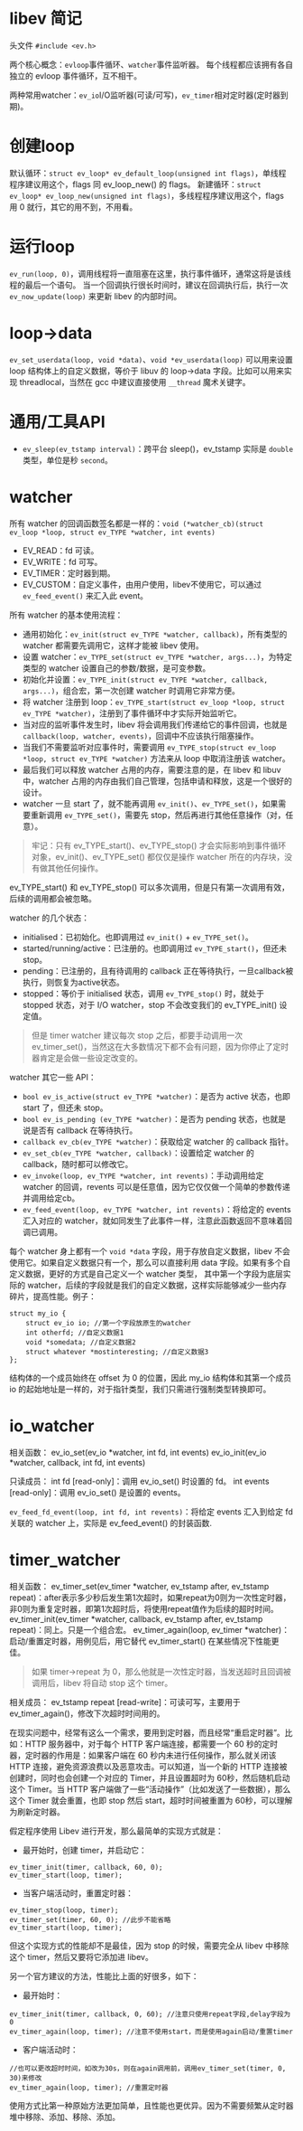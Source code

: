 # libev 简记
头文件 `#include <ev.h>`

两个核心概念：`evloop`事件循环、`watcher`事件监听器。
每个线程都应该拥有各自独立的 evloop 事件循环，互不相干。

两种常用watcher：`ev_io`I/O监听器(可读/可写)，`ev_timer`相对定时器(定时器到期)。

# 创建loop
默认循环：`struct ev_loop* ev_default_loop(unsigned int flags)`，单线程程序建议用这个，flags 同 ev_loop_new() 的 flags。
新建循环：`struct ev_loop* ev_loop_new(unsigned int flags)`，多线程程序建议用这个，flags 用 0 就行，其它的用不到，不用看。

# 运行loop
`ev_run(loop, 0)`，调用线程将一直阻塞在这里，执行事件循环，通常这将是该线程的最后一个语句。
当一个回调执行很长时间时，建议在回调执行后，执行一次 `ev_now_update(loop)` 来更新 libev 的内部时间。

# loop->data
`ev_set_userdata(loop, void *data)`、`void *ev_userdata(loop)`
可以用来设置 loop 结构体上的自定义数据，等价于 libuv 的 loop->data 字段。比如可以用来实现 threadlocal，当然在 gcc 中建议直接使用 `__thread` 魔术关键字。

# 通用/工具API
- `ev_sleep(ev_tstamp interval)`：跨平台 sleep()，ev_tstamp 实际是 `double` 类型，单位是秒 `second`。

# watcher
所有 watcher 的回调函数签名都是一样的：`void (*watcher_cb)(struct ev_loop *loop, struct ev_TYPE *watcher, int events)`
- EV_READ：fd 可读。
- EV_WRITE：fd 可写。
- EV_TIMER：定时器到期。
- EV_CUSTOM：自定义事件，由用户使用，libev不使用它，可以通过 `ev_feed_event()` 来汇入此 event。

所有 watcher 的基本使用流程：
- 通用初始化：`ev_init(struct ev_TYPE *watcher, callback)`，所有类型的 watcher 都需要先调用它，这样才能被 libev 使用。
- 设置 watcher：`ev_TYPE_set(struct ev_TYPE *watcher, args...)`，为特定类型的 watcher 设置自己的参数/数据，是可变参数。
- 初始化并设置：`ev_TYPE_init(struct ev_TYPE *watcher, callback, args...)`，组合宏，第一次创建 watcher 时调用它非常方便。
- 将 watcher 注册到 loop：`ev_TYPE_start(struct ev_loop *loop, struct ev_TYPE *watcher)`，注册到了事件循环中才实际开始监听它。
- 当对应的监听事件发生时，libev 将会调用我们传递给它的事件回调，也就是 `callback(loop, watcher, events)`，回调中不应该执行阻塞操作。
- 当我们不需要监听对应事件时，需要调用 `ev_TYPE_stop(struct ev_loop *loop, struct ev_TYPE *watcher)` 方法来从 loop 中取消注册该 watcher。
- 最后我们可以释放 watcher 占用的内存，需要注意的是，在 libev 和 libuv 中，watcher 占用的内存由我们自己管理，包括申请和释放，这是一个很好的设计。
- watcher 一旦 start 了，就不能再调用 `ev_init()`、`ev_TYPE_set()`，如果需要重新调用 `ev_TYPE_set()`，需要先 stop，然后再进行其他任意操作（对，任意）。
> 牢记：只有 ev_TYPE_start()、ev_TYPE_stop() 才会实际影响到事件循环对象，ev_init()、ev_TYPE_set() 都仅仅是操作 watcher 所在的内存块，没有做其他任何操作。

ev_TYPE_start() 和 ev_TYPE_stop() 可以多次调用，但是只有第一次调用有效，后续的调用都会被忽略。

watcher 的几个状态：
- initialised：已初始化。也即调用过 `ev_init()` + `ev_TYPE_set()`。
- started/running/active：已注册的。也即调用过 `ev_TYPE_start()`，但还未 stop。
- pending：已注册的，且有待调用的 callback 正在等待执行，一旦callback被执行，则恢复为active状态。
- stopped：等价于 initialised 状态，调用 `ev_TYPE_stop()` 时，就处于 stopped 状态，对于 I/O watcher，stop 不会改变我们的 ev_TYPE_init() 设定值。
> 但是 timer watcher 建议每次 stop 之后，都要手动调用一次 ev_timer_set()，当然这在大多数情况下都不会有问题，因为你停止了定时器肯定是会做一些设定改变的。

watcher 其它一些 API：
- `bool ev_is_active(struct ev_TYPE *watcher)`：是否为 active 状态，也即 start 了，但还未 stop。
- `bool ev_is_pending (ev_TYPE *watcher)`：是否为 pending 状态，也就是说是否有 callback 在等待执行。
- `callback ev_cb(ev_TYPE *watcher)`：获取给定 watcher 的 callback 指针。
- `ev_set_cb(ev_TYPE *watcher, callback)`：设置给定 watcher 的 callback，随时都可以修改它。
- `ev_invoke(loop, ev_TYPE *watcher, int revents)`：手动调用给定 watcher 的回调，revents 可以是任意值，因为它仅仅做一个简单的参数传递并调用给定cb。
- `ev_feed_event(loop, ev_TYPE *watcher, int revents)`：将给定的 events 汇入对应的 watcher，就如同发生了此事件一样，注意此函数返回不意味着回调已调用。

每个 watcher 身上都有一个 `void *data` 字段，用于存放自定义数据，libev 不会使用它。如果自定义数据只有一个，那么可以直接利用 data 字段。如果有多个自定义数据，更好的方式是自己定义一个 watcher 类型， 其中第一个字段为底层实际的 watcher，后续的字段就是我们的自定义数据，这样实际能够减少一些内存碎片，提高性能。例子：
```
struct my_io {
    struct ev_io io; //第一个字段放原生的watcher
    int otherfd; //自定义数据1
    void *somedata; //自定义数据2
    struct whatever *mostinteresting; //自定义数据3
};
```
结构体的一个成员始终在 offset 为 0 的位置，因此 my_io 结构体和其第一个成员 io 的起始地址是一样的，对于指针类型，我们只需进行强制类型转换即可。

# io_watcher
相关函数：
ev_io_set(ev_io *watcher, int fd, int events)
ev_io_init(ev_io *watcher, callback, int fd, int events)

只读成员：
int fd [read-only]：调用 ev_io_set() 时设置的 fd。
int events [read-only]：调用 ev_io_set() 是设置的 events。

`ev_feed_fd_event(loop, int fd, int revents)`：将给定 events 汇入到给定 fd 关联的 watcher 上，实际是 ev_feed_event() 的封装函数.

# timer_watcher
相关函数：
ev_timer_set(ev_timer *watcher, ev_tstamp after, ev_tstamp repeat)：after表示多少秒后发生第1次超时，如果repeat为0则为一次性定时器，非0则为重复定时器，即第1次超时后，将使用repeat值作为后续的超时时间。
ev_timer_init(ev_timer *watcher, callback, ev_tstamp after, ev_tstamp repeat)：同上。只是一个组合宏。
ev_timer_again(loop, ev_timer *watcher)：启动/重置定时器，用例见后，用它替代 ev_timer_start() 在某些情况下性能更佳。
> 如果 timer->repeat 为 0，那么他就是一次性定时器，当发送超时且回调被调用后，libev 将自动 stop 这个 timer。

相关成员：
ev_tstamp repeat [read-write]：可读可写，主要用于 ev_timer_again()，修改下次超时时间用的。

在现实问题中，经常有这么一个需求，要用到定时器，而且经常“重启定时器”。比如：HTTP 服务器中，对于每个 HTTP 客户端连接，都需要一个 60 秒的定时器，定时器的作用是：如果客户端在 60 秒内未进行任何操作，那么就关闭该 HTTP 连接，避免资源浪费以及恶意攻击。可以知道，当一个新的 HTTP 连接被创建时，同时也会创建一个对应的 Timer，并且设置超时为 60秒，然后随机启动这个 Timer。当 HTTP 客户端做了一些“活动操作”（比如发送了一些数据），那么这个 Timer 就会重置，也即 stop 然后 start，超时时间被重置为 60秒，可以理解为刷新定时器。

假定程序使用 Libev 进行开发，那么最简单的实现方式就是：
- 最开始时，创建 timer，并启动它：
```
ev_timer_init(timer, callback, 60, 0);
ev_timer_start(loop, timer);
```
- 当客户端活动时，重置定时器：
```
ev_timer_stop(loop, timer);
ev_timer_set(timer, 60, 0); //此步不能省略
ev_timer_start(loop, timer);
```
但这个实现方式的性能却不是最佳，因为 stop 的时候，需要完全从 libev 中移除这个 timer，然后又要将它添加进 libev。

另一个官方建议的方法，性能比上面的好很多，如下：
- 最开始时：
```
ev_timer_init(timer, callback, 0, 60); //注意只使用repeat字段,delay字段为0
ev_timer_again(loop, timer); //注意不使用start，而是使用again启动/重置timer
```
- 客户端活动时：
```
//也可以更改超时时间，如改为30s，则在again调用前，调用ev_timer_set(timer, 0, 30)来修改
ev_timer_again(loop, timer); //重置定时器
```
使用方式比第一种原始方法更加简单，且性能也更优异。因为不需要频繁从定时器堆中移除、添加、移除、添加。
